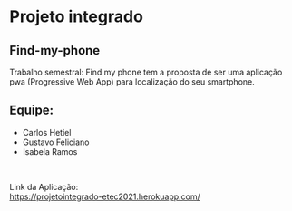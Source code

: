# Projeto integrado

## Find-my-phone
Trabalho semestral: Find my phone tem a proposta de ser uma aplicação pwa (Progressive Web App) para localização do seu smartphone.

## Equipe:
- Carlos Hetiel
- Gustavo Feliciano
- Isabela Ramos
<br>

Link da Aplicação: 
<br>
<a href="https://projetointegrado-etec2021.herokuapp.com/">https://projetointegrado-etec2021.herokuapp.com/</a>

